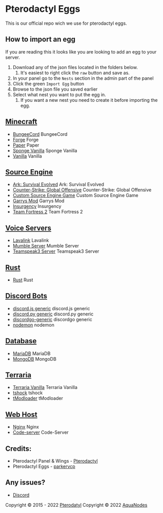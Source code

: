 # Pterodactyl Eggs
This is our official repo wich we use for pterodactyl eggs.

## How to import an egg

If you are reading this it looks like you are looking to add an egg to your server.

1. Download any of the json files located in the folders below.
   1. It's easiest to right click the `raw` button and save as.
2. In your panel go to the `Nests` section in the admin part of the panel
3. Click the green `Import Egg` button
4. Browse to the json file you saved earlier
5. Select what nest you want to put the egg in.
   1. If you want a new nest you need to create it before importing the egg.

## [Minecraft](/Minecraft)
* [BungeeCord](/Minecraft/egg-bungeecord.json) BungeeCord
* [Forge](/Minecraft/egg-forge-minecraft.json) Forge
* [Paper](/Minecraft/egg-paper.json) Paper
* [Sponge Vanilla](/Minecraft/egg-sponge--sponge-vanilla.json) Sponge Vanilla
* [Vanilla](/Minecraft/egg-vanilla-minecraft.json) Vanilla

## [Source Engine](/Source-Engine)
* [Ark: Survival Evolved](/Source-Engine/egg-ark--survival-evolved.json) Ark: Survival Evolved
* [Counter-Strike: Global Offensive](/Source-Engine/egg-counter--strike--global-offensive.json) Counter-Strike: Global Offensive
* [Custom Source Engine Game](/Source-Engine/egg-custom-source-engine-game.json) Custom Source Engine Game
* [Garrys Mod](/Source-Engine/egg-garrys-mod.json) Garrys Mod
* [Insurgency](/Source-Engine/egg-insurgency.json) Insurgency
* [Team Fortress 2](/Source-Engine/egg-team-fortress2.json) Team Fortress 2

## [Voice Servers](/Voice-Servers)
* [Lavalink](/Voice-Servers/egg-lavalink.json) Lavalink
* [Mumble Server](/Voice-Servers/egg-mumble-server.json) Mumble Server
* [Teamspeak3 Server](/Voice-Servers/egg-teamspeak3-server.json) Teamspeak3 Server

## [Rust](/Rust)
* [Rust](/Source-Engine/egg-rust.json) Rust

## [Discord Bots](/Discord-Bots)
* [discord.js generic](/Discord-Bots/egg-discord-js-generic) discord.js generic
* [discord.py generic](/Discord-Bots/egg-discord-py-generic.json) discord.py generic
* [discordgo-generic](/Discord-Bots/egg-discordgo-generic.json) discordgo generic
* [nodemon](/Discord-Bots/egg-nodemon.json) nodemon

## [Database](/Database)
* [MariaDB](/Database/egg-maria-d-b.json) MariaDB
* [MongoDB](/Database/egg-mongo-d-b.json) MongoDB

## [Terraria](/Terraria)
* [Terraria Vanilla](/Terraria/egg-terraria-vanilla.json) Terraria Vanilla
* [tshock](/Terraria/egg-tshock.json) tshock
* [tModloader](/Terraria/egg-t-modloader.json) tModloader

## [Web Host](/Web-Host)
* [Nginx](/Web-Host/egg-nginx.json) Nginx
* [Code-server](/Web-Host/egg-code--server.json) Code-Server


## Credits:
* Pterodactyl Panel & Wings - [Pterodactyl](https://pterodactyl.io)
* Pterodactyl Eggs - [parkervcp](https://github.com/parkervcp)

## Any issues?
* [Discord](https://dsc.gg/aquanodes)


Copyright © 2015 - 2022 [Pterodatyl](https://pterodactyl.io)
Copyright © 2022 [AquaNodes](https://aquanodes.live)
